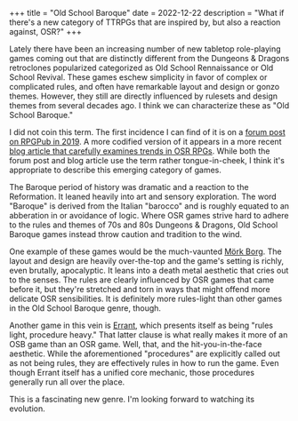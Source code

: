 +++
title = "Old School Baroque"
date = 2022-12-22
description = "What if there's a new category of TTRPGs that are inspired by, but also a reaction against, OSR?"
+++

Lately there have been an increasing number of new tabletop role-playing games coming out that are distinctly different from the Dungeons & Dragons retroclones popularized categorized as Old School Rennaissance or Old School Revival. These games eschew simplicity in favor of complex or complicated rules, and often have remarkable layout and design or gonzo themes. However, they still are directly influenced by rulesets and design themes from several decades ago. I think we can characterize these as "Old School Baroque."

I did not coin this term. The first incidence I can find of it is on a [forum post on RPGPub in 2019](https://www.rpgpub.com/threads/principia-apocrypha-principles-of-old-school-rpgs.1891/#post-103320). A more codified version of it appears in a more recent [blog article that carefully examines trends in OSR RPGs](https://traversefantasy.blogspot.com/2022/12/osr-rules-families.html). While both the forum post and blog article use the term rather tongue-in-cheek, I think it's appropriate to describe this emerging category of games.

The Baroque period of history was dramatic and a reaction to the Reformation. It leaned heavily into art and sensory exploration. The word "Baroque" is derived from the Italian "barocco" and is roughly equated to an abberation in or avoidance of logic. Where OSR games strive hard to adhere to the rules and themes of 70s and 80s Dungeons & Dragons, Old School Baroque games instead throw caution and tradition to the wind.

One example of these games would be the much-vaunted [Mörk Borg](https://morkborg.com/). The layout and design are heavily over-the-top and the game's setting is richly, even brutally, apocalyptic. It leans into a death metal aesthetic that cries out to the senses. The rules are clearly influenced by OSR games that came before it, but they're stretched and torn in ways that might offend more delicate OSR sensibilities. It is definitely more rules-light than other games in the Old School Baroque genre, though.

Another game in this vein is [Errant](https://www.killjester.com/errant), which presents itself as being "rules light, procedure heavy." That latter clause is what really makes it more of an OSB game than an OSR game. Well, that, and the hit-you-in-the-face aesthetic. While the aforementioned "procedures" are explicitly called out as not being rules, they are effectively rules in how to run the game. Even though Errant itself has a unified core mechanic, those procedures generally run all over the place.

This is a fascinating new genre. I'm looking forward to watching its evolution.
